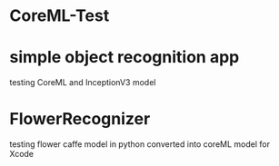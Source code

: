# CoreML-Test 

# simple object recognition app
testing CoreML and InceptionV3 model 

# FlowerRecognizer
testing flower caffe model in python converted into coreML model for Xcode
